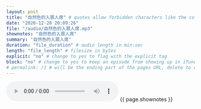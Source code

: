 ```yaml
---
layout: post
title: "自然色的入眾人席" # quotes allow forbidden characters like the colon
date: "2020-12-20 20:09:26"
file: "/audio/自然色的入眾人席.mp3"
shownotes: "自然色的入眾人席"
summary: "自然色的入眾人席"
duration: "file_duration" # audio length in min:sec
length: "file_length" # filesize in bytes
explicit: "no" # change to yes to flag with the explicit tag
block: "no" # change to yes to keep an episode from showing up in iTunes
# permalink: /1 # will be the ending part of the pages URL, delete to default to the title
---
```


<audio controls>
<source src="{{site.url}}{{site.baseurl}}{{ page.file }}" type="audio/x-mp3">
Your browser does not support the audio element.
</audio>
{{ page.shownotes }}
